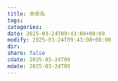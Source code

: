 ```yaml
---
title: 未命名
tags: 
categories: 
date: 2025-03-24T09:43:08+08:00
modify: 2025-03-24T09:43:08+08:00
dir: 
share: false
cdate: 2025-03-24T09
mdate: 2025-03-24T09
---
```

